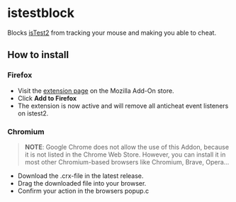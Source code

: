 # istestblock
Blocks [isTest2](https://istest2.ch) from tracking your mouse and making you able to cheat.

## How to install

### Firefox
- Visit the [extension page](https://addons.mozilla.org/en-US/firefox/addon/istest-block/) on the Mozilla Add-On store.
- Click **Add to Firefox**
- The extension is now active and will remove all anticheat event listeners on istest2.

### Chromium
> **NOTE**: Google Chrome does not allow the use of this Addon, because it is not listed in the Chrome Web Store. However, you can install it in most other Chromium-based browsers like Chromium, Brave, Opera...

- Download the .crx-file in the latest release.
- Drag the downloaded file into your browser.
- Confirm your action in the browsers popup.c

